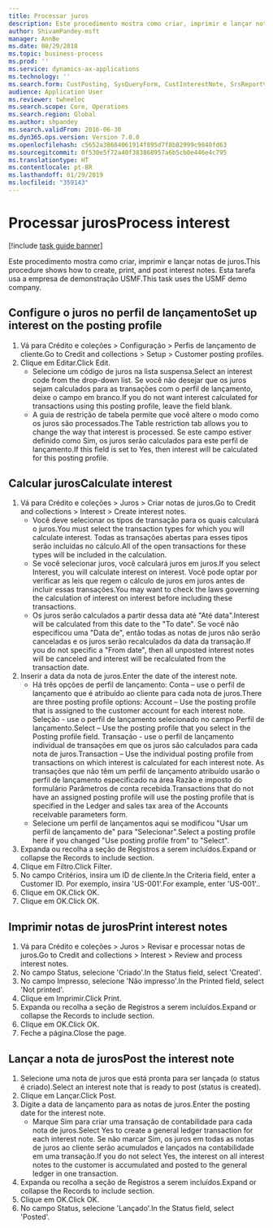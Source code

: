 ```yaml
---
title: Processar juros
description: Este procedimento mostra como criar, imprimir e lançar notas de juros.
author: ShivamPandey-msft
manager: AnnBe
ms.date: 08/29/2018
ms.topic: business-process
ms.prod: ''
ms.service: dynamics-ax-applications
ms.technology: ''
ms.search.form: CustPosting, SysQueryForm, CustInterestNote, SrsReportViewerForm
audience: Application User
ms.reviewer: twheeloc
ms.search.scope: Core, Operations
ms.search.region: Global
ms.author: shpandey
ms.search.validFrom: 2016-06-30
ms.dyn365.ops.version: Version 7.0.0
ms.openlocfilehash: c5652a38684061914f895d7f8b82999c9840fd63
ms.sourcegitcommit: 0f530e5f72a40f383868957a6b5cb0e446e4c795
ms.translationtype: HT
ms.contentlocale: pt-BR
ms.lasthandoff: 01/29/2019
ms.locfileid: "359143"
---
```

# <a name="process-interest"></a><span data-ttu-id="ade04-103">Processar juros</span><span class="sxs-lookup"><span data-stu-id="ade04-103">Process interest</span></span>

[!include [task guide banner](../../includes/task-guide-banner.md)]

<span data-ttu-id="ade04-104">Este procedimento mostra como criar, imprimir e lançar notas de juros.</span><span class="sxs-lookup"><span data-stu-id="ade04-104">This procedure shows how to create, print, and post interest notes.</span></span> <span data-ttu-id="ade04-105">Esta tarefa usa a empresa de demonstração USMF.</span><span class="sxs-lookup"><span data-stu-id="ade04-105">This task uses the USMF demo company.</span></span>


## <a name="set-up-interest-on-the-posting-profile"></a><span data-ttu-id="ade04-106">Configure o juros no perfil de lançamento</span><span class="sxs-lookup"><span data-stu-id="ade04-106">Set up interest on the posting profile</span></span>
1. <span data-ttu-id="ade04-107">Vá para Crédito e coleções > Configuração > Perfis de lançamento de cliente.</span><span class="sxs-lookup"><span data-stu-id="ade04-107">Go to Credit and collections > Setup > Customer posting profiles.</span></span>
2. <span data-ttu-id="ade04-108">Clique em Editar.</span><span class="sxs-lookup"><span data-stu-id="ade04-108">Click Edit.</span></span>
    * <span data-ttu-id="ade04-109">Selecione um código de juros na lista suspensa.</span><span class="sxs-lookup"><span data-stu-id="ade04-109">Select an interest code from the drop-down list.</span></span> <span data-ttu-id="ade04-110">Se você não desejar que os juros sejam calculados para as transações com o perfil de lançamento, deixe o campo em branco.</span><span class="sxs-lookup"><span data-stu-id="ade04-110">If you do not want interest calculated for transactions using this posting profile, leave the field blank.</span></span>  
    * <span data-ttu-id="ade04-111">A guia de restrição de tabela permite que você altere o modo como os juros são processados.</span><span class="sxs-lookup"><span data-stu-id="ade04-111">The Table restriction tab allows you to change the way that interest is processed.</span></span> <span data-ttu-id="ade04-112">Se este campo estiver definido como Sim, os juros serão calculados para este perfil de lançamento.</span><span class="sxs-lookup"><span data-stu-id="ade04-112">If this field is set to Yes, then interest will be calculated for this posting profile.</span></span>  

## <a name="calculate-interest"></a><span data-ttu-id="ade04-113">Calcular juros</span><span class="sxs-lookup"><span data-stu-id="ade04-113">Calculate interest</span></span>
1. <span data-ttu-id="ade04-114">Vá para Crédito e coleções > Juros > Criar notas de juros.</span><span class="sxs-lookup"><span data-stu-id="ade04-114">Go to Credit and collections > Interest > Create interest notes.</span></span>
    * <span data-ttu-id="ade04-115">Você deve selecionar os tipos de transação para os quais calculará o juros.</span><span class="sxs-lookup"><span data-stu-id="ade04-115">You must select the transaction types for which you will calculate interest.</span></span> <span data-ttu-id="ade04-116">Todas as transações abertas para esses tipos serão incluídas no cálculo.</span><span class="sxs-lookup"><span data-stu-id="ade04-116">All of the open transactions for these types will be included in the calculation.</span></span>  
    * <span data-ttu-id="ade04-117">Se você selecionar juros, você calculará juros em juros.</span><span class="sxs-lookup"><span data-stu-id="ade04-117">If you select Interest, you will calculate interest on interest.</span></span> <span data-ttu-id="ade04-118">Você pode optar por verificar as leis que regem o cálculo de juros em juros antes de incluir essas transações.</span><span class="sxs-lookup"><span data-stu-id="ade04-118">You may want to check the laws governing the calculation of interest on interest before including these transactions.</span></span>  
    * <span data-ttu-id="ade04-119">Os juros serão calculados a partir dessa data até "Até data".</span><span class="sxs-lookup"><span data-stu-id="ade04-119">Interest will be calculated from this date to the "To date".</span></span> <span data-ttu-id="ade04-120">Se você não especificou uma "Data de", então todas as notas de juros não serão canceladas e os juros serão recalculados da data da transação.</span><span class="sxs-lookup"><span data-stu-id="ade04-120">If you do not specific a "From date", then all unposted interest notes will be canceled and interest will be recalculated from the transaction date.</span></span>  
2. <span data-ttu-id="ade04-121">Inserir a data da nota de juros.</span><span class="sxs-lookup"><span data-stu-id="ade04-121">Enter the date of the interest note.</span></span>
    * <span data-ttu-id="ade04-122">Há três opções de perfil de lançamento: Conta – use o perfil de lançamento que é atribuído ao cliente para cada nota de juros.</span><span class="sxs-lookup"><span data-stu-id="ade04-122">There are three posting profile options:   Account – Use the posting profile that is assigned to the customer account for each interest note.</span></span>   <span data-ttu-id="ade04-123">Seleção - use o perfil de lançamento selecionado no campo Perfil de lançamento.</span><span class="sxs-lookup"><span data-stu-id="ade04-123">Select – Use the posting profile that you select in the Posting profile field.</span></span>   <span data-ttu-id="ade04-124">Transação - use o perfil de lançamento individual de transações em que os juros são calculados para cada nota de juros.</span><span class="sxs-lookup"><span data-stu-id="ade04-124">Transaction – Use the individual posting profile from transactions on which interest is calculated for each interest note.</span></span> <span data-ttu-id="ade04-125">As transações que não têm um perfil de lançamento atribuído usarão o perfil de lançamento especificado na área Razão e imposto do formulário Parâmetros de conta recebida.</span><span class="sxs-lookup"><span data-stu-id="ade04-125">Transactions that do not have an assigned posting profile will use the posting profile that is specified in the Ledger and sales tax area of the Accounts receivable parameters form.</span></span>  
    * <span data-ttu-id="ade04-126">Selecione um perfil de lançamentos aqui se modificou "Usar um perfil de lançamento de" para "Selecionar".</span><span class="sxs-lookup"><span data-stu-id="ade04-126">Select a posting profile here if you changed "Use posting profile from" to "Select".</span></span>  
3. <span data-ttu-id="ade04-127">Expanda ou recolha a seção de Registros a serem incluídos.</span><span class="sxs-lookup"><span data-stu-id="ade04-127">Expand or collapse the Records to include section.</span></span>
4. <span data-ttu-id="ade04-128">Clique em Filtro.</span><span class="sxs-lookup"><span data-stu-id="ade04-128">Click Filter.</span></span>
5. <span data-ttu-id="ade04-129">No campo Critérios, insira um ID de cliente.</span><span class="sxs-lookup"><span data-stu-id="ade04-129">In the Criteria field, enter a Customer ID.</span></span> <span data-ttu-id="ade04-130">Por exemplo, insira 'US-001'.</span><span class="sxs-lookup"><span data-stu-id="ade04-130">For example, enter 'US-001'..</span></span>
6. <span data-ttu-id="ade04-131">Clique em OK.</span><span class="sxs-lookup"><span data-stu-id="ade04-131">Click OK.</span></span>
7. <span data-ttu-id="ade04-132">Clique em OK.</span><span class="sxs-lookup"><span data-stu-id="ade04-132">Click OK.</span></span>

## <a name="print-interest-notes"></a><span data-ttu-id="ade04-133">Imprimir notas de juros</span><span class="sxs-lookup"><span data-stu-id="ade04-133">Print interest notes</span></span>
1. <span data-ttu-id="ade04-134">Vá para Crédito e coleções > Juros > Revisar e processar notas de juros.</span><span class="sxs-lookup"><span data-stu-id="ade04-134">Go to Credit and collections > Interest > Review and process interest notes.</span></span>
2. <span data-ttu-id="ade04-135">No campo Status, selecione 'Criado'.</span><span class="sxs-lookup"><span data-stu-id="ade04-135">In the Status field, select 'Created'.</span></span>
3. <span data-ttu-id="ade04-136">No campo Impresso, selecione 'Não impresso'.</span><span class="sxs-lookup"><span data-stu-id="ade04-136">In the Printed field, select 'Not printed'.</span></span>
4. <span data-ttu-id="ade04-137">Clique em Imprimir.</span><span class="sxs-lookup"><span data-stu-id="ade04-137">Click Print.</span></span>
5. <span data-ttu-id="ade04-138">Expanda ou recolha a seção de Registros a serem incluídos.</span><span class="sxs-lookup"><span data-stu-id="ade04-138">Expand or collapse the Records to include section.</span></span>
6. <span data-ttu-id="ade04-139">Clique em OK.</span><span class="sxs-lookup"><span data-stu-id="ade04-139">Click OK.</span></span>
7. <span data-ttu-id="ade04-140">Feche a página.</span><span class="sxs-lookup"><span data-stu-id="ade04-140">Close the page.</span></span>

## <a name="post-the-interest-note"></a><span data-ttu-id="ade04-141">Lançar a nota de juros</span><span class="sxs-lookup"><span data-stu-id="ade04-141">Post the interest note</span></span>
1. <span data-ttu-id="ade04-142">Selecione uma nota de juros que está pronta para ser lançada (o status é criado).</span><span class="sxs-lookup"><span data-stu-id="ade04-142">Select an interest note that is ready to post (status is created).</span></span>
2. <span data-ttu-id="ade04-143">Clique em Lançar.</span><span class="sxs-lookup"><span data-stu-id="ade04-143">Click Post.</span></span>
3. <span data-ttu-id="ade04-144">Digite a data de lançamento para as notas de juros.</span><span class="sxs-lookup"><span data-stu-id="ade04-144">Enter the posting date for the interest note.</span></span>
    * <span data-ttu-id="ade04-145">Marque Sim para criar uma transação de contabilidade para cada nota de juros.</span><span class="sxs-lookup"><span data-stu-id="ade04-145">Select Yes to create a general ledger transaction for each interest note.</span></span>     <span data-ttu-id="ade04-146">Se não marcar Sim, os juros em todas as notas de juros ao cliente serão acumulados e lançados na contabilidade em uma transação.</span><span class="sxs-lookup"><span data-stu-id="ade04-146">If you do not select Yes, the interest on all interest notes to the customer is accumulated and posted to the general ledger in one transaction.</span></span>  
4. <span data-ttu-id="ade04-147">Expanda ou recolha a seção de Registros a serem incluídos.</span><span class="sxs-lookup"><span data-stu-id="ade04-147">Expand or collapse the Records to include section.</span></span>
5. <span data-ttu-id="ade04-148">Clique em OK.</span><span class="sxs-lookup"><span data-stu-id="ade04-148">Click OK.</span></span>
6. <span data-ttu-id="ade04-149">No campo Status, selecione 'Lançado'.</span><span class="sxs-lookup"><span data-stu-id="ade04-149">In the Status field, select 'Posted'.</span></span>


